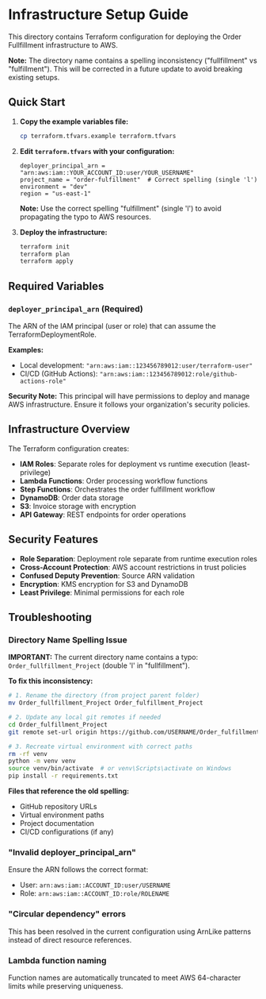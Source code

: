 # Infrastructure Setup Guide

This directory contains Terraform configuration for deploying the Order Fullfillment infrastructure to AWS.

**Note:** The directory name contains a spelling inconsistency ("fullfillment" vs "fulfillment"). This will be corrected in a future update to avoid breaking existing setups.

## Quick Start

1. **Copy the example variables file:**
   ```bash
   cp terraform.tfvars.example terraform.tfvars
   ```

2. **Edit `terraform.tfvars` with your configuration:**
   ```hcl
   deployer_principal_arn = "arn:aws:iam::YOUR_ACCOUNT_ID:user/YOUR_USERNAME"
   project_name = "order-fulfillment"  # Correct spelling (single 'l')
   environment = "dev"
   region = "us-east-1"
   ```

   **Note:** Use the correct spelling "fulfillment" (single 'l') to avoid propagating the typo to AWS resources.

3. **Deploy the infrastructure:**
   ```bash
   terraform init
   terraform plan
   terraform apply
   ```

## Required Variables

### `deployer_principal_arn` (Required)
The ARN of the IAM principal (user or role) that can assume the TerraformDeploymentRole.

**Examples:**
- Local development: `"arn:aws:iam::123456789012:user/terraform-user"`
- CI/CD (GitHub Actions): `"arn:aws:iam::123456789012:role/github-actions-role"`

**Security Note:** This principal will have permissions to deploy and manage AWS infrastructure. Ensure it follows your organization's security policies.

## Infrastructure Overview

The Terraform configuration creates:
- **IAM Roles**: Separate roles for deployment vs runtime execution (least-privilege)
- **Lambda Functions**: Order processing workflow functions
- **Step Functions**: Orchestrates the order fulfillment workflow
- **DynamoDB**: Order data storage
- **S3**: Invoice storage with encryption
- **API Gateway**: REST endpoints for order operations

## Security Features

- **Role Separation**: Deployment role separate from runtime execution roles
- **Cross-Account Protection**: AWS account restrictions in trust policies
- **Confused Deputy Prevention**: Source ARN validation
- **Encryption**: KMS encryption for S3 and DynamoDB
- **Least Privilege**: Minimal permissions for each role

## Troubleshooting

### Directory Name Spelling Issue
**IMPORTANT:** The current directory name contains a typo: `Order_fullfillment_Project` (double 'l' in "fullfillment").

**To fix this inconsistency:**
```bash
# 1. Rename the directory (from project parent folder)
mv Order_fullfillment_Project Order_fulfillment_Project

# 2. Update any local git remotes if needed
cd Order_fulfillment_Project
git remote set-url origin https://github.com/USERNAME/Order_fulfillment_Project

# 3. Recreate virtual environment with correct paths
rm -rf venv
python -m venv venv
source venv/bin/activate  # or venv\Scripts\activate on Windows
pip install -r requirements.txt
```

**Files that reference the old spelling:**
- GitHub repository URLs
- Virtual environment paths  
- Project documentation
- CI/CD configurations (if any)

### "Invalid deployer_principal_arn"
Ensure the ARN follows the correct format:
- User: `arn:aws:iam::ACCOUNT_ID:user/USERNAME`
- Role: `arn:aws:iam::ACCOUNT_ID:role/ROLENAME`

### "Circular dependency" errors
This has been resolved in the current configuration using ArnLike patterns instead of direct resource references.

### Lambda function naming
Function names are automatically truncated to meet AWS 64-character limits while preserving uniqueness.
